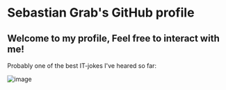 # Sebastian Grab's GitHub profile
## Welcome to my profile, Feel free to interact with me!

Probably one of the best IT-jokes I've heared so far:

![image](/png/JsonStatham.png)
